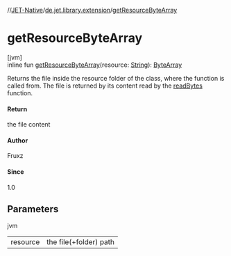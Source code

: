 //[JET-Native](../../index.md)/[de.jet.library.extension](index.md)/[getResourceByteArray](get-resource-byte-array.md)

# getResourceByteArray

[jvm]\
inline fun [getResourceByteArray](get-resource-byte-array.md)(resource: [String](https://kotlinlang.org/api/latest/jvm/stdlib/kotlin/-string/index.html)): [ByteArray](https://kotlinlang.org/api/latest/jvm/stdlib/kotlin/-byte-array/index.html)

Returns the file inside the resource folder of the class, where the function is called from. The file is returned by its content read by the [readBytes](https://kotlinlang.org/api/latest/jvm/stdlib/kotlin.io/index.html) function.

#### Return

the file content

#### Author

Fruxz

#### Since

1.0

## Parameters

jvm

| | |
|---|---|
| resource | the file(+folder) path |
